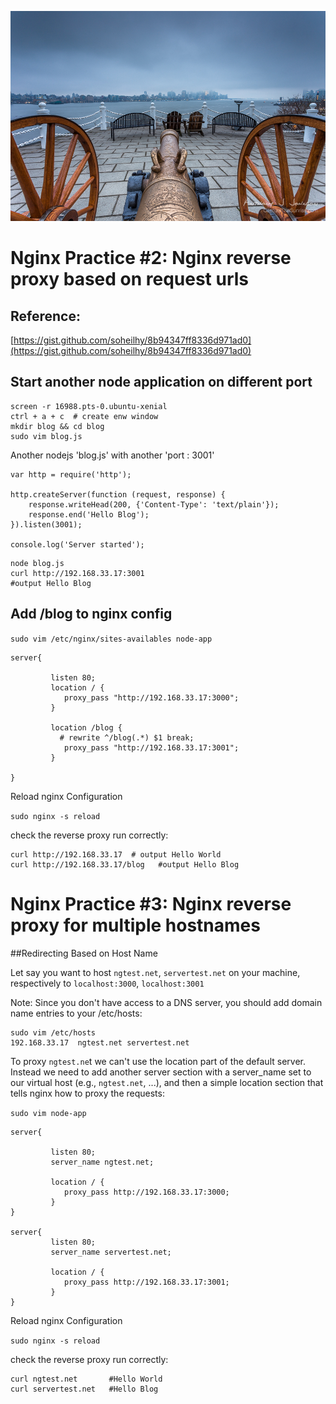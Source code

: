 ![Alt Image Text](images/headline6.jpg "headline")
# Nginx Practice #2: Nginx reverse proxy based on request urls

## Reference:
[https://gist.github.com/soheilhy/8b94347ff8336d971ad0](https://gist.github.com/soheilhy/8b94347ff8336d971ad0)


## Start another node application on different port

```
screen -r 16988.pts-0.ubuntu-xenial
ctrl + a + c  # create enw window
mkdir blog && cd blog
sudo vim blog.js
```

Another nodejs 'blog.js' with another 'port : 3001'

```
var http = require('http');

http.createServer(function (request, response) {
    response.writeHead(200, {'Content-Type': 'text/plain'});
    response.end('Hello Blog');
}).listen(3001);

console.log('Server started');
```

```
node blog.js
curl http://192.168.33.17:3001
#output Hello Blog
```

## Add /blog to nginx config

`sudo vim /etc/nginx/sites-availables node-app`

```
server{

         listen 80;
         location / {
            proxy_pass "http://192.168.33.17:3000";
         }

         location /blog {
           # rewrite ^/blog(.*) $1 break;
            proxy_pass "http://192.168.33.17:3001";
         }

}
```

Reload nginx Configuration

`sudo nginx -s reload`

check the reverse proxy run correctly:

```
curl http://192.168.33.17  # output Hello World
curl http://192.168.33.17/blog   #output Hello Blog

```

# Nginx Practice #3: Nginx reverse proxy for multiple hostnames

##Redirecting Based on Host Name

Let say you want to host `ngtest.net`, `servertest.net` on your machine, respectively to `localhost:3000`, `localhost:3001`

Note: Since you don't have access to a DNS server, you should add domain name entries to your /etc/hosts:

```
sudo vim /etc/hosts
192.168.33.17  ngtest.net servertest.net
```
To proxy `ngtest.ne`t we can't use the location part of the default server. Instead we need to add another server section with a server_name set to our virtual host (e.g., `ngtest.net`, ...), and then a simple location section that tells nginx how to proxy the requests:

`sudo vim node-app`

```
server{

         listen 80;
         server_name ngtest.net;

         location / {
            proxy_pass http://192.168.33.17:3000;
         }
}

server{
         listen 80;
         server_name servertest.net;

         location / {
            proxy_pass http://192.168.33.17:3001;
         }
}
```

Reload nginx Configuration

`sudo nginx -s reload`

check the reverse proxy run correctly:

```
curl ngtest.net       #Hello World
curl servertest.net   #Hello Blog
```
